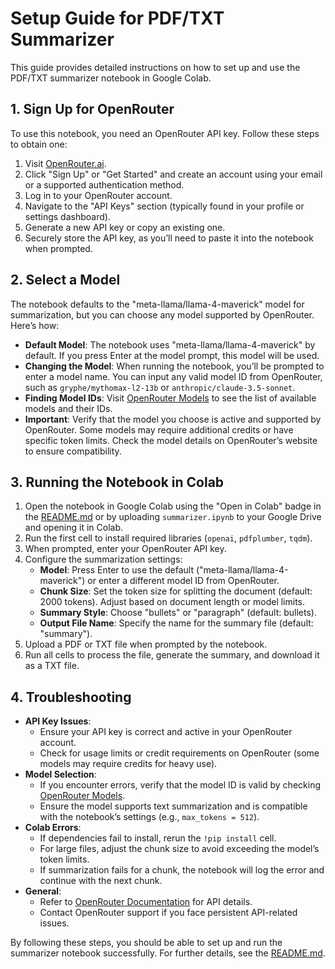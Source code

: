 # Setup Guide for PDF/TXT Summarizer

This guide provides detailed instructions on how to set up and use the PDF/TXT summarizer notebook in Google Colab.

## 1. Sign Up for OpenRouter

To use this notebook, you need an OpenRouter API key. Follow these steps to obtain one:

1. Visit [OpenRouter.ai](https://openrouter.ai).
2. Click "Sign Up" or "Get Started" and create an account using your email or a supported authentication method.
3. Log in to your OpenRouter account.
4. Navigate to the "API Keys" section (typically found in your profile or settings dashboard).
5. Generate a new API key or copy an existing one.
6. Securely store the API key, as you’ll need to paste it into the notebook when prompted.

## 2. Select a Model

The notebook defaults to the "meta-llama/llama-4-maverick" model for summarization, but you can choose any model supported by OpenRouter. Here’s how:

- **Default Model**: The notebook uses "meta-llama/llama-4-maverick" by default. If you press Enter at the model prompt, this model will be used.
- **Changing the Model**: When running the notebook, you’ll be prompted to enter a model name. You can input any valid model ID from OpenRouter, such as `gryphe/mythomax-l2-13b` or `anthropic/claude-3.5-sonnet`.
- **Finding Model IDs**: Visit [OpenRouter Models](https://openrouter.ai/models) to see the list of available models and their IDs.
- **Important**: Verify that the model you choose is active and supported by OpenRouter. Some models may require additional credits or have specific token limits. Check the model details on OpenRouter’s website to ensure compatibility.

## 3. Running the Notebook in Colab

1. Open the notebook in Google Colab using the "Open in Colab" badge in the [README.md](README.md) or by uploading `summarizer.ipynb` to your Google Drive and opening it in Colab.
2. Run the first cell to install required libraries (`openai`, `pdfplumber`, `tqdm`).
3. When prompted, enter your OpenRouter API key.
4. Configure the summarization settings:
   - **Model**: Press Enter to use the default ("meta-llama/llama-4-maverick") or enter a different model ID from OpenRouter.
   - **Chunk Size**: Set the token size for splitting the document (default: 2000 tokens). Adjust based on document length or model limits.
   - **Summary Style**: Choose "bullets" or "paragraph" (default: bullets).
   - **Output File Name**: Specify the name for the summary file (default: "summary").
5. Upload a PDF or TXT file when prompted by the notebook.
6. Run all cells to process the file, generate the summary, and download it as a TXT file.

## 4. Troubleshooting

- **API Key Issues**:
  - Ensure your API key is correct and active in your OpenRouter account.
  - Check for usage limits or credit requirements on OpenRouter (some models may require credits for heavy use).
- **Model Selection**:
  - If you encounter errors, verify that the model ID is valid by checking [OpenRouter Models](https://openrouter.ai/models).
  - Ensure the model supports text summarization and is compatible with the notebook’s settings (e.g., `max_tokens = 512`).
- **Colab Errors**:
  - If dependencies fail to install, rerun the `!pip install` cell.
  - For large files, adjust the chunk size to avoid exceeding the model’s token limits.
  - If summarization fails for a chunk, the notebook will log the error and continue with the next chunk.
- **General**:
  - Refer to [OpenRouter Documentation](https://openrouter.ai/docs/quickstart) for API details.
  - Contact OpenRouter support if you face persistent API-related issues.

By following these steps, you should be able to set up and run the summarizer notebook successfully. For further details, see the [README.md](README.md).